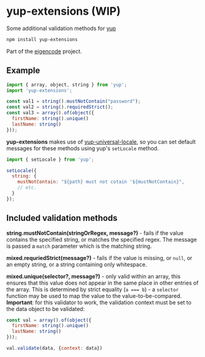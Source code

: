 # yup-extensions (WIP)

Some additional validation methods for [yup](https://github.com/jquense/yup)

```bash
npm install yup-extensions
```

Part of the [eigencode](https://github.com/the-daniel-rothig/eigencode) project.

## Example

```javascript
import { array, object, string } from 'yup';
import 'yup-extensions';

const val1 = string().mustNotContain("password");
const val2 = string().requiredStrict();
const val3 = array().of(object({
  firstName: string().unique()
  lastName: string()
}));
```

**yup-extensions** makes use of [yup-universal-locale](../yup-universal-locale), so you can set default messages for these methods using yup's `setLocale` method.

```javascript
import { setLocale } from 'yup';

setLocale({
  string: {
    mustNotContain: "${path} must not cotain '${mustNotContain}",
    // etc.
  }
});
```

## Included validation methods

**string.mustNotContain(stringOrRegex, message?)** - fails if the value contains the specified string, or matches the specified regex. The message is passed a `match` parameter which is the matching string.

**mixed.requriedStrict(message?)** - fails if the value is missing, or `null`, or an empty string, or a string containing only whitespace.

**mixed.unique(selector?, message?)** - only valid within an array, this ensures that this value does not appear in the same place in other entries of the array. This is determined by strict equality (`a === b`) - a `selector` function may be used to map the value to the value-to-be-compared. **Important**: for this validator to work, the validation context must be set to the data object to be validated:

```javascript
const val = array().of(object({
  firstName: string().unique()
  lastName: string()
}));

val.validate(data, {context: data})
```